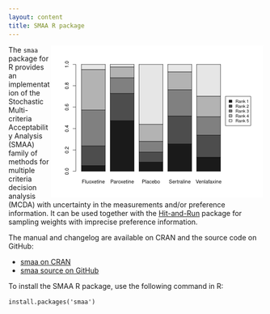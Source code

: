 ```yaml
---
layout: content
title: SMAA R package
---
```


<img src="/images/r-packages/smaa.png" style="float:right">

The `smaa` package for R provides an implementation of the Stochastic Multi-criteria Acceptability Analysis (SMAA) family of methods for multiple criteria decision analysis (MCDA) with uncertainty in the measurements and/or preference information.
It can be used together with the [Hit-and-Run](/software/r-packages/hitandrun) package for sampling weights with imprecise preference information.

The manual and changelog are available on CRAN and the source code on GitHub:

 - [smaa on CRAN](http://cran.r-project.org/web/packages/smaa/)
 - [smaa source on GitHub](https://github.com/gertvv/smaa/)

To install the SMAA R package, use the following command in R:

```
install.packages('smaa')
```
